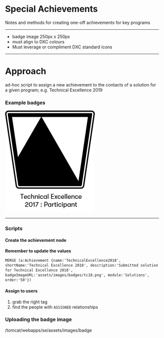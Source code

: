 # Special Achievements

Notes and methods for creating one-off achievements for key programs


---

- badge image 250px x 250px
- must align to DXC colours
- Must leverage or compliment DXC standard icons


---

# Approach
ad-hoc script to assign a new achievement to the contacts of a solution for a given program; e.g. Technical Excellence 2019




### Example badges

![](images/example.png)



---

### Scripts

#### Create the achievement node

**Remember to update the values**

~~~
MERGE (a:Achievement {name:'TechnicalExcellence2018', shortName:'Technical Excellence 2018', description:'Submitted solution for Technical Excellence 2018', badgeImageURL:'assets/images/badges/tc18.png', module:'Solutions', order:'50'})
~~~

#### Assign to users

1. grab the right tag
2. find the people with `ASSIGNED` relationships



### Uploading the badge image

/tomcat/webapps/se/assets/images/badge



